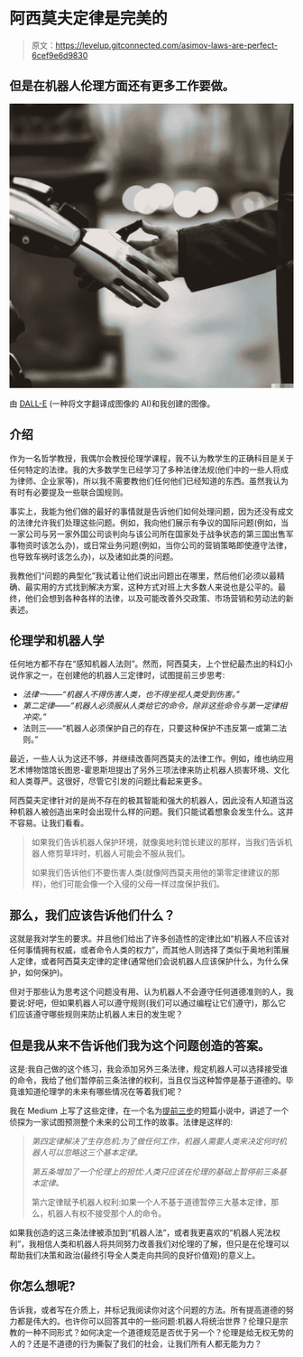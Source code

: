 # 阿西莫夫定律是完美的

> 原文：<https://levelup.gitconnected.com/asimov-laws-are-perfect-6cef9e6d9830>

## 但是在机器人伦理方面还有更多工作要做。

![](img/92b5ed85b56ffc33e7f8104b7314752e.png)

由 [DALL-E](https://labs.openai.com/) (一种将文字翻译成图像的 AI)和我创建的图像。

## 介绍

作为一名哲学教授，我偶尔会教授伦理学课程，我不认为教学生的正确科目是关于任何特定的法律。我的大多数学生已经学习了多种法律法规(他们中的一些人将成为律师、企业家等)，所以我不需要教他们任何他们已经知道的东西。虽然我认为有时有必要提及一些联合国规则。

事实上，我能为他们做的最好的事情就是告诉他们如何处理问题，因为还没有成文的法律允许我们处理这些问题。例如，我向他们展示有争议的国际问题(例如，当一家公司与另一家外国公司谈判向与该公司所在国家处于战争状态的第三国出售军事物资时该怎么办)，或日常业务问题(例如，当你公司的营销策略即使遵守法律，也导致车祸时该怎么办)，以及诸如此类的问题。

我教他们“问题的典型化”我试着让他们说出问题出在哪里，然后他们必须以最精确、最实用的方式找到解决方案，这种方式对班上大多数人来说也是公平的。最终，他们会想到各种各样的法律，以及可能改善外交政策、市场营销和劳动法的新表述。

## 伦理学和机器人学

任何地方都不存在“感知机器人法则”。然而，阿西莫夫，上个世纪最杰出的科幻小说作家之一，在创建他的机器人三定律时，试图提前三步思考:

*   *法律一——“机器人不得伤害人类，也不得坐视人类受到伤害。”*
*   *第二定律——“机器人必须服从人类给它的命令，除非这些命令与第一定律相冲突。”*
*   法则三——“机器人必须保护自己的存在，只要这种保护不违反第一或第二法则。”

最近，一些人认为这还不够，并继续改善阿西莫夫的法律工作。例如，维也纳应用艺术博物馆馆长图恩-霍恩斯坦提出了另外三项法律来防止机器人损害环境、文化和人类尊严。这很好，尽管它引发的问题比看起来更多。

阿西莫夫定律针对的是尚不存在的极其智能和强大的机器人，因此没有人知道当这种机器人被创造出来时会出现什么样的问题。我们只能试着想象会发生什么。这并不容易。让我们看看。

> 如果我们告诉机器人保护环境，就像奥地利馆长建议的那样，当我们告诉机器人修剪草坪时，机器人可能会不服从我们。
> 
> 如果我们告诉他们不要伤害人类(就像阿西莫夫用他的第零定律建议的那样)，他们可能会像一个入侵的父母一样过度保护我们。

## 那么，我们应该告诉他们什么？

这就是我对学生的要求。并且他们给出了许多创造性的定律比如“机器人不应该对任何事情拥有权威，或者命令人类的权力”，而其他人则选择了类似于奥地利策展人定律，或者阿西莫夫定律的定律(通常他们会说机器人应该保护什么，为什么保护，如何保护)。

但对于那些认为思考这个问题没有用、认为机器人不会遵守任何道德准则的人，我要说:好吧，但如果机器人可以遵守规则(我们可以通过编程让它们遵守)，那么它们应该遵守哪些规则来防止机器人末日的发生呢？

## 但是我从来不告诉他们我为这个问题创造的答案。

这是:我自己做的这个练习，我会添加另外三条法律，规定机器人可以选择接受谁的命令，我给了他们暂停前三条法律的权利，当且仅当这种暂停是基于道德的。毕竟谁知道伦理学的未来有哪些情况在等着我们呢？

我在 Medium 上写了这些定律，在一个名为[提前三步](https://alexand3r-bird.medium.com/three-steps-ahead-5be14a3d8e12)的短篇小说中，讲述了一个侦探为一家试图预测整个未来的公司工作的故事。法律是这样的:

> *第四定律解决了生存危机:为了做任何工作，机器人需要人类来决定何时机器人可以忽略这三个基本定律。*
> 
> *第五条增加了一个伦理上的担忧:人类只应该在伦理的基础上暂停前三条基本定律。*
> 
> 第六定律赋予机器人权利:如果一个人不基于道德暂停三大基本定律，那么，机器人有权不接受那个人的命令。

如果我创造的这三条法律被添加到“机器人法”，或者我更喜欢的“机器人宪法权利”，我相信人类和机器人将共同努力改善我们对伦理的了解，但只是在伦理可以帮助我们决策和政治(最终引导全人类走向共同的良好价值观)的意义上。

## 你怎么想呢?

告诉我，或者写在介质上，并标记我阅读你对这个问题的方法。所有提高道德的努力都是伟大的。也许你可以回答其中的一些问题:机器人将统治世界？伦理只是宗教的一种不同形式？如何决定一个道德规范是否优于另一个？伦理是给无权无势的人的？还是不道德的行为撕裂了我们的社会，让我们所有人都无能为力？
